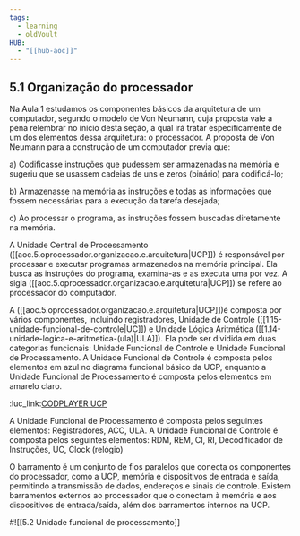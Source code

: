 ```yaml
---
tags:
  - learning
  - oldVoult
HUB:
  - "[[hub-aoc]]"
---
```

## 5.1 Organização do processador

Na Aula 1 estudamos os componentes básicos da arquitetura de um computador, segundo o modelo de Von Neumann, cuja proposta vale a pena relembrar no início desta seção, a qual irá tratar especificamente de um dos elementos dessa arquitetura: o processador. A proposta de Von Neumann para a construção de um computador previa que:

a) Codificasse instruções que pudessem ser armazenadas na memória e sugeriu que se usassem cadeias de uns e zeros (binário) para codificá-lo;

b) Armazenasse na memória as instruções e todas as informações que fossem necessárias para a execução da tarefa desejada;

c) Ao processar o programa, as instruções fossem buscadas diretamente na memória.

A Unidade Central de Processamento ([[aoc.5.oprocessador.organizacao.e.arquitetura|UCP]]) é responsável por processar e executar programas armazenados na memória principal. Ela busca as instruções do programa, examina-as e as executa uma por vez. A sigla ([[aoc.5.oprocessador.organizacao.e.arquitetura|UCP]]) se refere ao processador do computador.

A ([[aoc.5.oprocessador.organizacao.e.arquitetura|UCP]])é composta por vários componentes, incluindo registradores, Unidade de Controle ([[1.15-unidade-funcional-de-controle|UC]]) e Unidade Lógica Aritmética ([[1.14-unidade-logica-e-aritmetica-(ula)|ULA]]). Ela pode ser dividida em duas categorias funcionais: Unidade Funcional de Controle e Unidade Funcional de Processamento. A Unidade Funcional de Controle é composta pelos elementos em azul no diagrama funcional básico da UCP, enquanto a Unidade Funcional de Processamento é composta pelos elementos em amarelo claro.

:luc_link:[CODPLAYER UCP](https://docplayer.com.br/49352054-Unidade-central-de-processamento-ucp-cpu.html)




A Unidade Funcional de Processamento é composta pelos seguintes elementos: Registradores, ACC, ULA. A Unidade Funcional de Controle é composta pelos seguintes elementos: RDM, REM, CI, RI, Decodificador de Instruções, UC, Clock (relógio)

O barramento é um conjunto de fios paralelos que conecta os componentes do processador, como a UCP, memória e dispositivos de entrada e saída, permitindo a transmissão de dados, endereços e sinais de controle. Existem barramentos externos ao processador que o conectam à memória e aos dispositivos de entrada/saída, além dos barramentos internos na UCP.


#![[5.2 Unidade funcional de processamento]]

